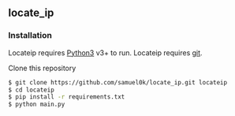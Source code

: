 ## locate_ip


### Installation

Locateip requires [Python3](https://www.python.org/download/releases/3.0/) v3+ to run.
Locateip requires [git](https://git-scm.com/).

Clone this repository
```sh
$ git clone https://github.com/samuel0k/locate_ip.git locateip
$ cd locateip
$ pip install -r requirements.txt
$ python main.py
```

